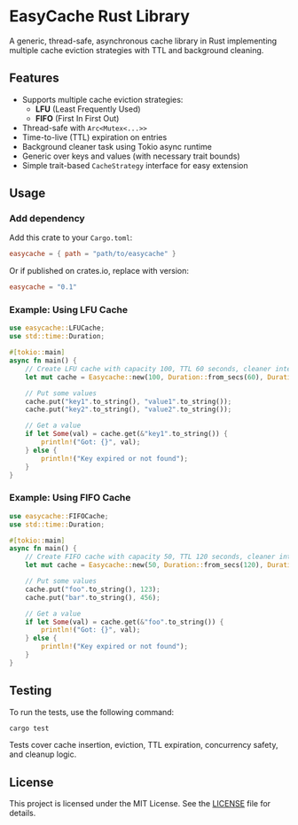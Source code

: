 # EasyCache Rust Library

A generic, thread-safe, asynchronous cache library in Rust implementing multiple cache eviction strategies with TTL and background cleaning.

## Features

- Supports multiple cache eviction strategies:
    - **LFU** (Least Frequently Used)
    - **FIFO** (First In First Out)
- Thread-safe with `Arc<Mutex<...>>`
- Time-to-live (TTL) expiration on entries
- Background cleaner task using Tokio async runtime
- Generic over keys and values (with necessary trait bounds)
- Simple trait-based `CacheStrategy` interface for easy extension

## Usage

### Add dependency

Add this crate to your `Cargo.toml`:

```toml
easycache = { path = "path/to/easycache" }
```
Or if published on crates.io, replace with version:
```toml
easycache = "0.1"
```
### Example: Using LFU Cache
```rust
use easycache::LFUCache;
use std::time::Duration;

#[tokio::main]
async fn main() {
    // Create LFU cache with capacity 100, TTL 60 seconds, cleaner interval 10 seconds
    let mut cache = Easycache::new(100, Duration::from_secs(60), Duration::from_secs(10), easycache::strategy::StrategyType::LFU);

    // Put some values
    cache.put("key1".to_string(), "value1".to_string());
    cache.put("key2".to_string(), "value2".to_string());

    // Get a value
    if let Some(val) = cache.get(&"key1".to_string()) {
        println!("Got: {}", val);
    } else {
        println!("Key expired or not found");
    }
}
```
### Example: Using FIFO Cache
```rust
use easycache::FIFOCache;
use std::time::Duration;

#[tokio::main]
async fn main() {
    // Create FIFO cache with capacity 50, TTL 120 seconds, cleaner interval 15 seconds
    let mut cache = Easycache::new(50, Duration::from_secs(120), Duration::from_secs(15), easycache::strategy::StrategyType::FIFO);

    // Put some values
    cache.put("foo".to_string(), 123);
    cache.put("bar".to_string(), 456);

    // Get a value
    if let Some(val) = cache.get(&"foo".to_string()) {
        println!("Got: {}", val);
    } else {
        println!("Key expired or not found");
    }
}
```
## Testing
To run the tests, use the following command:

```bash
cargo test
```
Tests cover cache insertion, eviction, TTL expiration, concurrency safety, and cleanup logic.
## License
This project is licensed under the MIT License. See the [LICENSE](LICENSE) file for details.